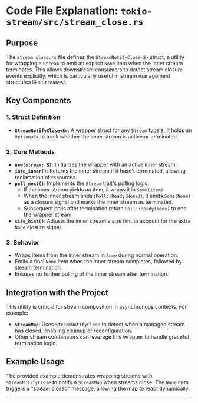 # Code File Explanation: `tokio-stream/src/stream_close.rs`

## Purpose
The `stream_close.rs` file defines the `StreamNotifyClose<S>` struct, a utility for wrapping a `Stream` to emit an explicit `None` item when the inner stream terminates. This allows downstream consumers to detect stream closure events explicitly, which is particularly useful in stream management structures like `StreamMap`.

## Key Components

### 1. **Struct Definition**
- **`StreamNotifyClose<S>`**: A wrapper struct for any `Stream` type `S`. It holds an `Option<S>` to track whether the inner stream is active or terminated.

### 2. **Core Methods**
- **`new(stream: S)`**: Initializes the wrapper with an active inner stream.
- **`into_inner()`**: Returns the inner stream if it hasn't terminated, allowing reclamation of resources.
- **`poll_next()`**: Implements the `Stream` trait's polling logic:
  - If the inner stream yields an item, it wraps it in `Some(item)`.
  - When the inner stream ends (`Poll::Ready(None)`), it emits `Some(None)` as a closure signal and marks the inner stream as terminated.
  - Subsequent polls after termination return `Poll::Ready(None)` to end the wrapper stream.
- **`size_hint()`**: Adjusts the inner stream's size hint to account for the extra `None` closure signal.

### 3. **Behavior**
- Wraps items from the inner stream in `Some` during normal operation.
- Emits a final `None` item when the inner stream completes, followed by stream termination.
- Ensures no further polling of the inner stream after termination.

## Integration with the Project
This utility is critical for stream composition in asynchronous contexts. For example:
- **`StreamMap`**: Uses `StreamNotifyClose` to detect when a managed stream has closed, enabling cleanup or reconfiguration.
- Other stream combinators can leverage this wrapper to handle graceful termination logic.

## Example Usage
The provided example demonstrates wrapping streams with `StreamNotifyClose` to notify a `StreamMap` when streams close. The `None` item triggers a "stream closed" message, allowing the map to react dynamically.

---
